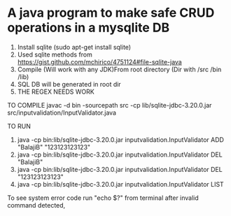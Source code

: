 # A java program to make safe CRUD operations in a mysqlite DB

1. Install sqlite (sudo apt-get install sqlite)
2. Used sqlite methods from https://gist.github.com/mchirico/4751124#file-sqlite-java
3. Compile (Will work with any JDK)From root directory (Dir with /src /bin /lib)
4. SQL DB will be generated in root dir
5. THE REGEX NEEDS WORK

TO COMPILE
javac -d bin -sourcepath src -cp lib/sqlite-jdbc-3.20.0.jar src/inputvalidation/InputValidator.java

TO RUN
1. java -cp bin:lib/sqlite-jdbc-3.20.0.jar inputvalidation.InputValidator ADD "BalajiB" "123123123123"
2. java -cp bin:lib/sqlite-jdbc-3.20.0.jar inputvalidation.InputValidator DEL "BalajiB"
3. java -cp bin:lib/sqlite-jdbc-3.20.0.jar inputvalidation.InputValidator DEL "123123123123"
4. java -cp bin:lib/sqlite-jdbc-3.20.0.jar inputvalidation.InputValidator LIST

To see system error code run "echo $?" from terminal after invalid command detected,
